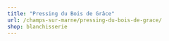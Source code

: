 ```yaml
---
title: "Pressing du Bois de Grâce"
url: /champs-sur-marne/pressing-du-bois-de-grace/
shop: blanchisserie
---
```

